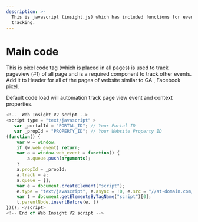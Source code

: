 ```yaml
---
description: >-
  This is javascript (insight.js) which has included functions for event
  tracking.
---
```


# Main code

This is pixel code tag \(which is placed in all pages\) is used to track pageview \(\#1\) of all page and is a required component to track other events. Add it to Header for all of the pages of website similar to GA , Facebook pixel.

Default code load will automation track  page view event and context properties.  

```javascript
<!--  Web Insight V2 script -->
<script type = "text/javascript" >
   var _portalId = "PORTAL_ID"; // Your Portal ID 
   var _propId = "PROPERTY_ID"; // Your Website Property ID
(function() {
    var w = window;
    if (w.web_event) return;
    var a = window.web_event = function() {
        a.queue.push(arguments);
    }
    a.propId = _propId;
    a.track = a;
    a.queue = [];
    var e = document.createElement("script");
    e.type = "text/javascript", e.async = !0, e.src = "//st-domain.com/insight.js";
    var t = document.getElementsByTagName("script")[0];
    t.parentNode.insertBefore(e, t)
})(); </script>
<!-- End of Web Insight V2 script -->

```


